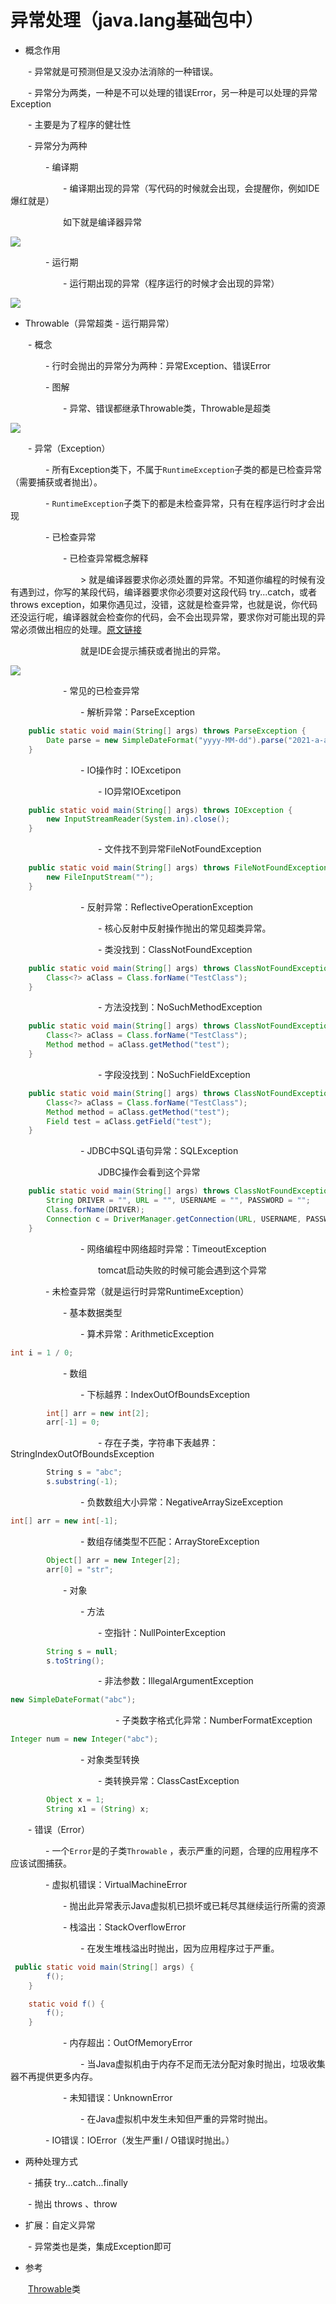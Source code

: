 # 异常处理（java.lang基础包中）

- 概念作用

&ensp;&ensp;&ensp;&ensp;- 异常就是可预测但是又没办法消除的一种错误。

&ensp;&ensp;&ensp;&ensp;- 异常分为两类，一种是不可以处理的错误Error，另一种是可以处理的异常Exception

&ensp;&ensp;&ensp;&ensp;- 主要是为了程序的健壮性

&ensp;&ensp;&ensp;&ensp;- 异常分为两种

&ensp;&ensp;&ensp;&ensp;&ensp;&ensp;&ensp;&ensp;- 编译期

&ensp;&ensp;&ensp;&ensp;&ensp;&ensp;&ensp;&ensp;&ensp;&ensp;&ensp;&ensp;- 编译期出现的异常（写代码的时候就会出现，会提醒你，例如IDE爆红就是）

&ensp;&ensp;&ensp;&ensp;&ensp;&ensp;&ensp;&ensp;&ensp;&ensp;&ensp;&ensp;如下就是编译器异常

![](image/image.png)

&ensp;&ensp;&ensp;&ensp;&ensp;&ensp;&ensp;&ensp;- 运行期

&ensp;&ensp;&ensp;&ensp;&ensp;&ensp;&ensp;&ensp;&ensp;&ensp;&ensp;&ensp;- 运行期出现的异常（程序运行的时候才会出现的异常）

![](image/image_1.png)

- Throwable（异常超类 - 运行期异常）

&ensp;&ensp;&ensp;&ensp;- 概念

&ensp;&ensp;&ensp;&ensp;&ensp;&ensp;&ensp;&ensp;- 行时会抛出的异常分为两种：异常Exception、错误Error

&ensp;&ensp;&ensp;&ensp;&ensp;&ensp;&ensp;&ensp;- 图解

&ensp;&ensp;&ensp;&ensp;&ensp;&ensp;&ensp;&ensp;&ensp;&ensp;&ensp;&ensp;- 异常、错误都继承Throwable类，Throwable是超类

![](image/image_2.png)

&ensp;&ensp;&ensp;&ensp;- 异常（Exception）

&ensp;&ensp;&ensp;&ensp;&ensp;&ensp;&ensp;&ensp;- 所有Exception类下，不属于`RuntimeException`子类的都是已检查异常（需要捕获或者抛出）。

&ensp;&ensp;&ensp;&ensp;&ensp;&ensp;&ensp;&ensp;- `RuntimeException`子类下的都是未检查异常，只有在程序运行时才会出现

&ensp;&ensp;&ensp;&ensp;&ensp;&ensp;&ensp;&ensp;- 已检查异常

&ensp;&ensp;&ensp;&ensp;&ensp;&ensp;&ensp;&ensp;&ensp;&ensp;&ensp;&ensp;- 已检查异常概念解释

&ensp;&ensp;&ensp;&ensp;&ensp;&ensp;&ensp;&ensp;&ensp;&ensp;&ensp;&ensp;&ensp;&ensp;&ensp;&ensp;> 就是编译器要求你必须处置的异常。不知道你编程的时候有没有遇到过，你写的某段代码，编译器要求你必须要对这段代码 try...catch，或者 throws exception，如果你遇见过，没错，这就是检查异常，也就是说，你代码还没运行呢，编译器就会检查你的代码，会不会出现异常，要求你对可能出现的异常必须做出相应的处理。[原文链接](https://blog.csdn.net/weixin_39613540/article/details/114258248)


&ensp;&ensp;&ensp;&ensp;&ensp;&ensp;&ensp;&ensp;&ensp;&ensp;&ensp;&ensp;&ensp;&ensp;&ensp;&ensp;就是IDE会提示捕获或者抛出的异常。

![](image/image_3.png)

&ensp;&ensp;&ensp;&ensp;&ensp;&ensp;&ensp;&ensp;&ensp;&ensp;&ensp;&ensp;- 常见的已检查异常

&ensp;&ensp;&ensp;&ensp;&ensp;&ensp;&ensp;&ensp;&ensp;&ensp;&ensp;&ensp;&ensp;&ensp;&ensp;&ensp;- 解析异常：ParseException

```java
    public static void main(String[] args) throws ParseException {
        Date parse = new SimpleDateFormat("yyyy-MM-dd").parse("2021-a-a");
    }
```


&ensp;&ensp;&ensp;&ensp;&ensp;&ensp;&ensp;&ensp;&ensp;&ensp;&ensp;&ensp;&ensp;&ensp;&ensp;&ensp;- IO操作时：IOExcetipon

&ensp;&ensp;&ensp;&ensp;&ensp;&ensp;&ensp;&ensp;&ensp;&ensp;&ensp;&ensp;&ensp;&ensp;&ensp;&ensp;&ensp;&ensp;&ensp;&ensp;- IO异常IOExcetipon

```java
    public static void main(String[] args) throws IOException {
        new InputStreamReader(System.in).close();
    }
```


&ensp;&ensp;&ensp;&ensp;&ensp;&ensp;&ensp;&ensp;&ensp;&ensp;&ensp;&ensp;&ensp;&ensp;&ensp;&ensp;&ensp;&ensp;&ensp;&ensp;- 文件找不到异常FileNotFoundException

```java
    public static void main(String[] args) throws FileNotFoundException {
        new FileInputStream("");
    }
```


&ensp;&ensp;&ensp;&ensp;&ensp;&ensp;&ensp;&ensp;&ensp;&ensp;&ensp;&ensp;&ensp;&ensp;&ensp;&ensp;- 反射异常：ReflectiveOperationException

&ensp;&ensp;&ensp;&ensp;&ensp;&ensp;&ensp;&ensp;&ensp;&ensp;&ensp;&ensp;&ensp;&ensp;&ensp;&ensp;&ensp;&ensp;&ensp;&ensp;- 核心反射中反射操作抛出的常见超类异常。

&ensp;&ensp;&ensp;&ensp;&ensp;&ensp;&ensp;&ensp;&ensp;&ensp;&ensp;&ensp;&ensp;&ensp;&ensp;&ensp;&ensp;&ensp;&ensp;&ensp;- 类没找到：ClassNotFoundException

```Java
    public static void main(String[] args) throws ClassNotFoundException {
        Class<?> aClass = Class.forName("TestClass");
    }
```


&ensp;&ensp;&ensp;&ensp;&ensp;&ensp;&ensp;&ensp;&ensp;&ensp;&ensp;&ensp;&ensp;&ensp;&ensp;&ensp;&ensp;&ensp;&ensp;&ensp;- 方法没找到：NoSuchMethodException

```Java
    public static void main(String[] args) throws ClassNotFoundException, NoSuchMethodException {
        Class<?> aClass = Class.forName("TestClass");
        Method method = aClass.getMethod("test");
    }
```


&ensp;&ensp;&ensp;&ensp;&ensp;&ensp;&ensp;&ensp;&ensp;&ensp;&ensp;&ensp;&ensp;&ensp;&ensp;&ensp;&ensp;&ensp;&ensp;&ensp;- 字段没找到：NoSuchFieldException

```Java
    public static void main(String[] args) throws ClassNotFoundException, NoSuchMethodException, NoSuchFieldException {
        Class<?> aClass = Class.forName("TestClass");
        Method method = aClass.getMethod("test");
        Field test = aClass.getField("test");
    }
```


&ensp;&ensp;&ensp;&ensp;&ensp;&ensp;&ensp;&ensp;&ensp;&ensp;&ensp;&ensp;&ensp;&ensp;&ensp;&ensp;- JDBC中SQL语句异常：SQLException

&ensp;&ensp;&ensp;&ensp;&ensp;&ensp;&ensp;&ensp;&ensp;&ensp;&ensp;&ensp;&ensp;&ensp;&ensp;&ensp;&ensp;&ensp;&ensp;&ensp;JDBC操作会看到这个异常

```Java
    public static void main(String[] args) throws ClassNotFoundException, SQLException {
        String DRIVER = "", URL = "", USERNAME = "", PASSWORD = "";
        Class.forName(DRIVER);
        Connection c = DriverManager.getConnection(URL, USERNAME, PASSWORD);
    }
```


&ensp;&ensp;&ensp;&ensp;&ensp;&ensp;&ensp;&ensp;&ensp;&ensp;&ensp;&ensp;&ensp;&ensp;&ensp;&ensp;- 网络编程中网络超时异常：TimeoutException

&ensp;&ensp;&ensp;&ensp;&ensp;&ensp;&ensp;&ensp;&ensp;&ensp;&ensp;&ensp;&ensp;&ensp;&ensp;&ensp;&ensp;&ensp;&ensp;&ensp;tomcat启动失败的时候可能会遇到这个异常

&ensp;&ensp;&ensp;&ensp;&ensp;&ensp;&ensp;&ensp;- 未检查异常（就是运行时异常RuntimeException）

&ensp;&ensp;&ensp;&ensp;&ensp;&ensp;&ensp;&ensp;&ensp;&ensp;&ensp;&ensp;- 基本数据类型

&ensp;&ensp;&ensp;&ensp;&ensp;&ensp;&ensp;&ensp;&ensp;&ensp;&ensp;&ensp;&ensp;&ensp;&ensp;&ensp;- 算术异常：ArithmeticException

```Java
int i = 1 / 0;
```


&ensp;&ensp;&ensp;&ensp;&ensp;&ensp;&ensp;&ensp;&ensp;&ensp;&ensp;&ensp;- 数组

&ensp;&ensp;&ensp;&ensp;&ensp;&ensp;&ensp;&ensp;&ensp;&ensp;&ensp;&ensp;&ensp;&ensp;&ensp;&ensp;- 下标越界：IndexOutOfBoundsException

```Java
        int[] arr = new int[2];
        arr[-1] = 0;
```


&ensp;&ensp;&ensp;&ensp;&ensp;&ensp;&ensp;&ensp;&ensp;&ensp;&ensp;&ensp;&ensp;&ensp;&ensp;&ensp;&ensp;&ensp;&ensp;&ensp;- 存在子类，字符串下表越界：StringIndexOutOfBoundsException

```C#
        String s = "abc";
        s.substring(-1);
```


&ensp;&ensp;&ensp;&ensp;&ensp;&ensp;&ensp;&ensp;&ensp;&ensp;&ensp;&ensp;&ensp;&ensp;&ensp;&ensp;- 负数数组大小异常：NegativeArraySizeException

```Java
int[] arr = new int[-1];
```


&ensp;&ensp;&ensp;&ensp;&ensp;&ensp;&ensp;&ensp;&ensp;&ensp;&ensp;&ensp;&ensp;&ensp;&ensp;&ensp;- 数组存储类型不匹配：ArrayStoreException

```Java
        Object[] arr = new Integer[2];
        arr[0] = "str";
```


&ensp;&ensp;&ensp;&ensp;&ensp;&ensp;&ensp;&ensp;&ensp;&ensp;&ensp;&ensp;- 对象

&ensp;&ensp;&ensp;&ensp;&ensp;&ensp;&ensp;&ensp;&ensp;&ensp;&ensp;&ensp;&ensp;&ensp;&ensp;&ensp;- 方法

&ensp;&ensp;&ensp;&ensp;&ensp;&ensp;&ensp;&ensp;&ensp;&ensp;&ensp;&ensp;&ensp;&ensp;&ensp;&ensp;&ensp;&ensp;&ensp;&ensp;- 空指针：NullPointerException

```java
        String s = null;
        s.toString();
```


&ensp;&ensp;&ensp;&ensp;&ensp;&ensp;&ensp;&ensp;&ensp;&ensp;&ensp;&ensp;&ensp;&ensp;&ensp;&ensp;&ensp;&ensp;&ensp;&ensp;- 非法参数：IllegalArgumentException

```Java
new SimpleDateFormat("abc");

```


&ensp;&ensp;&ensp;&ensp;&ensp;&ensp;&ensp;&ensp;&ensp;&ensp;&ensp;&ensp;&ensp;&ensp;&ensp;&ensp;&ensp;&ensp;&ensp;&ensp;&ensp;&ensp;&ensp;&ensp;- 子类数字格式化异常：NumberFormatException

```Java
Integer num = new Integer("abc");
```


&ensp;&ensp;&ensp;&ensp;&ensp;&ensp;&ensp;&ensp;&ensp;&ensp;&ensp;&ensp;&ensp;&ensp;&ensp;&ensp;- 对象类型转换

&ensp;&ensp;&ensp;&ensp;&ensp;&ensp;&ensp;&ensp;&ensp;&ensp;&ensp;&ensp;&ensp;&ensp;&ensp;&ensp;&ensp;&ensp;&ensp;&ensp;- 类转换异常：ClassCastException

```java
        Object x = 1;
        String x1 = (String) x;
```


&ensp;&ensp;&ensp;&ensp;- 错误（Error）

&ensp;&ensp;&ensp;&ensp;&ensp;&ensp;&ensp;&ensp;- 一个`Error`是的子类`Throwable` ，表示严重的问题，合理的应用程序不应该试图捕获。

&ensp;&ensp;&ensp;&ensp;&ensp;&ensp;&ensp;&ensp;- 虚拟机错误：VirtualMachineError

&ensp;&ensp;&ensp;&ensp;&ensp;&ensp;&ensp;&ensp;&ensp;&ensp;&ensp;&ensp;- 抛出此异常表示Java虚拟机已损坏或已耗尽其继续运行所需的资源

&ensp;&ensp;&ensp;&ensp;&ensp;&ensp;&ensp;&ensp;&ensp;&ensp;&ensp;&ensp;- 栈溢出：StackOverflowError

&ensp;&ensp;&ensp;&ensp;&ensp;&ensp;&ensp;&ensp;&ensp;&ensp;&ensp;&ensp;&ensp;&ensp;&ensp;&ensp;- 在发生堆栈溢出时抛出，因为应用程序过于严重。

```Java
 public static void main(String[] args) {
        f();
    }

    static void f() {
        f();
    }
```


&ensp;&ensp;&ensp;&ensp;&ensp;&ensp;&ensp;&ensp;&ensp;&ensp;&ensp;&ensp;- 内存超出：OutOfMemoryError

&ensp;&ensp;&ensp;&ensp;&ensp;&ensp;&ensp;&ensp;&ensp;&ensp;&ensp;&ensp;&ensp;&ensp;&ensp;&ensp;- 当Java虚拟机由于内存不足而无法分配对象时抛出，垃圾收集器不再提供更多内存。

&ensp;&ensp;&ensp;&ensp;&ensp;&ensp;&ensp;&ensp;&ensp;&ensp;&ensp;&ensp;- 未知错误：UnknownError

&ensp;&ensp;&ensp;&ensp;&ensp;&ensp;&ensp;&ensp;&ensp;&ensp;&ensp;&ensp;&ensp;&ensp;&ensp;&ensp;- 在Java虚拟机中发生未知但严重的异常时抛出。

&ensp;&ensp;&ensp;&ensp;&ensp;&ensp;&ensp;&ensp;- IO错误：IOError（发生严重I / O错误时抛出。）

- 两种处理方式

&ensp;&ensp;&ensp;&ensp;- 捕获 try...catch...finally

&ensp;&ensp;&ensp;&ensp;- 抛出 throws 、throw

- 扩展：自定义异常

&ensp;&ensp;&ensp;&ensp;- 异常类也是类，集成Exception即可

- 参考

&ensp;&ensp;&ensp;&ensp;[Throwable](https://www.mklab.cn/api/jdk/8/cn)类

